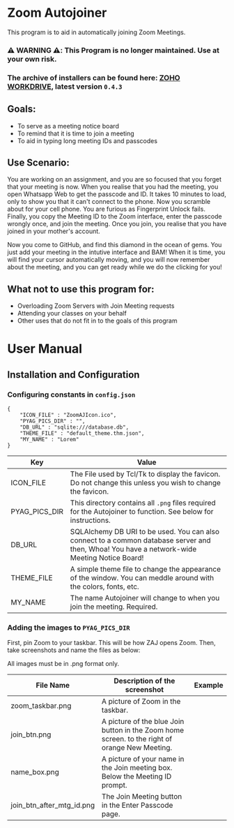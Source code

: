 # Zoom Autojoiner

This program is to aid in automatically joining Zoom Meetings.

### ⚠️ WARNING ⚠️: This Program is no longer maintained. Use at your own risk. 
### The archive of installers can be found here: [ZOHO WORKDRIVE](https://workdrive.zohopublic.in/folder/gc2944a6c06e96e4543f3b55066196a4bd566), latest version `0.4.3`

## Goals:
* To serve as a meeting notice board
* To remind that it is time to join a meeting
* To aid in typing long meeting IDs and passcodes

## Use Scenario:
You are working on an assignment, and you are so focused that you forget that your meeting is now. When you realise that you had the meeting, you open Whatsapp Web to get the passcode and ID. It takes 10 minutes to load, only to show you that it can't connect to the phone. Now you scramble about for your cell phone. You are furious as Fingerprint Unlock fails. Finally, you copy the Meeting ID to the Zoom interface, enter the passcode wrongly once, and join the meeting. Once you join, you realise that you have joined in your mother's account.

Now you come to GitHub, and find this diamond in the ocean of gems. You just add your meeting in the intutive interface and BAM! When it is time, you will find your cursor automatically moving, and you will now remember about the meeting, and you can get ready while we do the clicking for you!

## What **not** to use this program for:
* Overloading Zoom Servers with Join Meeting requests
* Attending your classes on your behalf
* Other uses that do not fit in to the goals of this program

# User Manual
## Installation and Configuration
### Configuring constants in `config.json`
```
{
	"ICON_FILE" : "ZoomAJIcon.ico",
	"PYAG_PICS_DIR" : "",
	"DB_URL" : "sqlite:///database.db",
	"THEME_FILE" : "default_theme.thm.json",
	"MY_NAME" : "Lorem"
}
```
Key | Value
----|-------
ICON_FILE | The File used by Tcl/Tk to display the favicon. Do not change this unless you wish to change the favicon.
PYAG_PICS_DIR | This directory contains all `.png` files required for the Autojoiner to function. See below for instructions.
DB_URL | SQLAlchemy DB URI to be used. You can also connect to a common database server and then, Whoa! You have a network-wide Meeting Notice Board!
THEME_FILE | A simple theme file to change the appearance of the window. You can meddle around with the colors, fonts, etc.
MY_NAME | The name Autojoiner will change to when you join the meeting. Required.

### Adding the images to `PYAG_PICS_DIR`

First, pin Zoom to your taskbar. This will be how ZAJ opens Zoom. Then, take screenshots and name the files as below:

All images must be in .png format only.

File Name | Description of the screenshot | Example
----------|-------------------------------|--------
zoom_taskbar.png | A picture of Zoom in the taskbar. | 
join_btn.png | A picture of the blue Join button in the Zoom home screen. to the right of orange New Meeting. | 
name_box.png | A picture of your name in the Join meeting box. Below the Meeting ID prompt. | 
join_btn_after_mtg_id.png | The Join Meeting button in the Enter Passcode page. |
